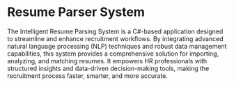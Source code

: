 # Resume Parser System
 The Intelligent Resume Parsing System is a C#-based application designed to streamline and enhance recruitment workflows. By integrating advanced natural language processing (NLP) techniques and robust data management capabilities, this system provides a comprehensive solution for importing, analyzing, and matching resumes. It empowers HR professionals with structured insights and data-driven decision-making tools, making the recruitment process faster, smarter, and more accurate.
